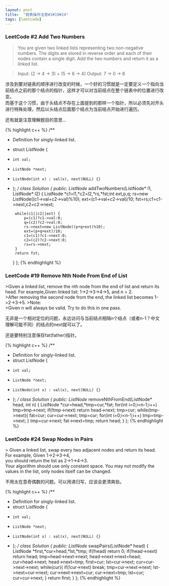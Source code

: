 ```yaml
---
layout: post
title:  "链表操作注意#2#19#24"
tags: [leetcode]
---
```


<h3>LeetCode #2 Add Two Numbers</h3>

>You are given two linked lists representing two non-negative numbers. The digits are stored in reverse order and each of their nodes contain a single digit. Add the two numbers and return it as a linked list.

>Input: (2 -> 4 -> 3) + (5 -> 6 -> 4)
Output: 7 -> 0 -> 8

涉及到要对链表的顺序进行改变的时候，一个好的习惯就是一定要定义一个指向当前结点之前的那个结点的指针，这样才可以对当前结点在整个链表中的位置进行改变。<br>而基于这个习惯，由于头结点不存在上面提到的那样一个指针，所以必须先对开头进行特殊处理，然后以头结点后面那个结点为当前结点开始进行遍历。

还有就是注意理解题目的意思...

{% highlight c++ %}
/**
 * Definition for singly-linked list.
 * struct ListNode {
 *     int val;
 *     ListNode *next;
 *     ListNode(int x) : val(x), next(NULL) {}
 * };
 */
class Solution {
public:
    ListNode* addTwoNumbers(ListNode* l1, ListNode* l2) {
        ListNode *c1=l1,*c2=l2,*rs,*fst;int ext,p,q;
        rs=new ListNode((c1->val+c2->val)%10);
        ext=(c1->val+c2->val)/10;
        fst=rs;c1=c1->next;c2=c2->next;
        
        while(c1||c2||ext) {
            p=(c1)?c1->val:0;
            q=(c2)?c2->val:0;
            rs->next=new ListNode((p+q+ext)%10);
            ext=(p+q+ext)/10;
            c1=(c1)?c1->next:0;
            c2=(c2)?c2->next:0;
            rs=rs->next;
        }
        return fst;
    }
};
{% endhighlight %}

<h3>LeetCode #19 Remove Nth Node From End of List</h3>
>Given a linked list, remove the nth node from the end of list and return its head.
For example,Given linked list: 1->2->3->4->5, and n = 2.<br>
>After removing the second node from the end, the linked list becomes 1->2->3->5.
>Note:<br>
>Given n will always be valid. Try to do this in one pass. 


无非是一个相对定位的问题，永远访问与当前结点相隔n个结点（或者n-1？中文理解可能不同）的结点的next就可以了。

还是要特别注意保存fat(father)指针。

{% highlight c++ %}
/**
 * Definition for singly-linked list.
 * struct ListNode {
 *     int val;
 *     ListNode *next;
 *     ListNode(int x) : val(x), next(NULL) {}
 * };
 */
class Solution {
public:
    ListNode* removeNthFromEnd(ListNode* head, int n) {
        ListNode *cur=head,*tmp=cur,*fat;
        for(int i=0;i<n-1;i++) tmp=tmp->next;
        if(!tmp->next) return head->next;
        tmp=cur;
        while(tmp->next){
            fat=cur;
            cur=cur->next;
            tmp=cur;
            for(int i=0;i<n-1;i++) tmp=tmp->next;
        }
        tmp=cur->next;
        fat->next=tmp;
        return head;
    }
};
{% endhighlight %}

<h3>LeetCode #24 Swap Nodes in Pairs</h3>
> Given a linked list, swap every two adjacent nodes and return its head.<br>
For example, Given 1->2->3->4, <br>you should return the list as 2->1->4->3.<br>
Your algorithm should use only constant space. You may not modify the values in the list, only nodes itself can be changed. 

不用太在意奇偶数的问题。可以用递归写，应该会更清爽些。

{% highlight c++ %}
/**
 * Definition for singly-linked list.
 * struct ListNode {
 *     int val;
 *     ListNode *next;
 *     ListNode(int x) : val(x), next(NULL) {}
 * };
 */
class Solution {
public:
    ListNode* swapPairs(ListNode* head) {
        ListNode *first,*cur=head,*lst,*tmp;
        if(!head) return 0;
        if(!head->next) return head;
        tmp=head->next->next;
        head->next->next=head;
        cur=head->next;
        head->next=tmp;
        first=cur;
        lst=cur->next;
        cur=cur->next->next;
        while(cur){
            if(!cur->next) break;
            tmp=cur->next->next;
            lst->next=cur->next;
            cur->next->next=cur;
            cur->next=tmp;
            lst=cur;
            cur=cur->next;
        }
        return first;
    }
};
{% endhighlight %}


